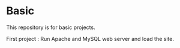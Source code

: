 # Basic
This repository is for basic projects.


First project : Run Apache and MySQL web server and load the site.

